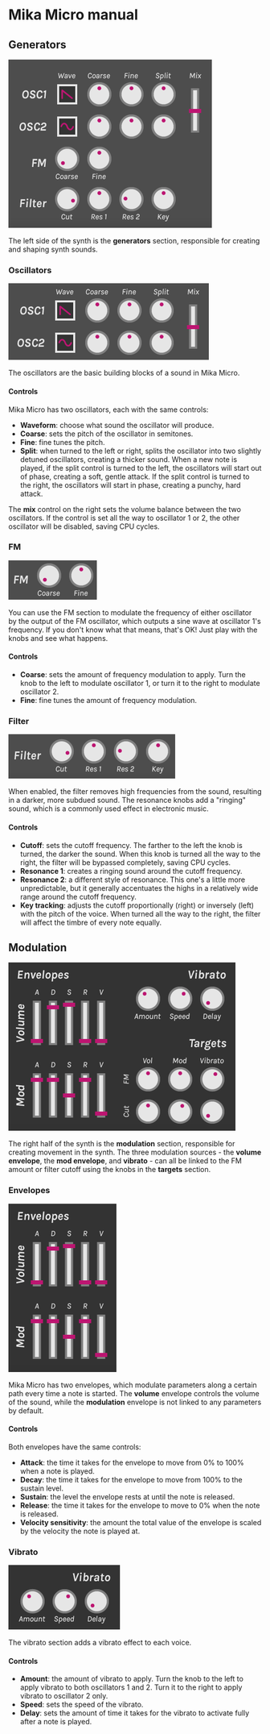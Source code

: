 # Mika Micro manual

## Generators
![](images/generators.png)

The left side of the synth is the **generators** section, responsible for creating and shaping synth sounds.

### Oscillators

![](images/oscillators.png)

The oscillators are the basic building blocks of a sound in Mika Micro.

#### Controls
Mika Micro has two oscillators, each with the same controls:
- **Waveform**: choose what sound the oscillator will produce.
- **Coarse**: sets the pitch of the oscillator in semitones.
- **Fine**: fine tunes the pitch.
- **Split**: when turned to the left or right, splits the oscillator into two slightly detuned oscillators, creating a thicker sound. When a new note is played, if the split control is turned to the left, the oscillators will start out of phase, creating a soft, gentle attack. If the split control is turned to the right, the oscillators will start in phase, creating a punchy, hard attack.

The **mix** control on the right sets the volume balance between the two oscillators. If the control is set all the way to oscillator 1 or 2, the other oscillator will be disabled, saving CPU cycles.

### FM

![](images/fm.png)

You can use the FM section to modulate the frequency of either oscillator by the output of the FM oscillator, which outputs a sine wave at oscillator 1's frequency. If you don't know what that means, that's OK! Just play with the knobs and see what happens.

#### Controls
- **Coarse**: sets the amount of frequency modulation to apply. Turn the knob to the left to modulate oscillator 1, or turn it to the right to modulate oscillator 2.
- **Fine**: fine tunes the amount of frequency modulation.

### Filter

![](images/filter.png)

When enabled, the filter removes high frequencies from the sound, resulting in a darker, more subdued sound. The resonance knobs add a "ringing" sound, which is a commonly used effect in electronic music.

#### Controls
- **Cutoff**: sets the cutoff frequency. The farther to the left the knob is turned, the darker the sound. When this knob is turned all the way to the right, the filter will be bypassed completely, saving CPU cycles.
- **Resonance 1**: creates a ringing sound around the cutoff frequency.
- **Resonance 2**: a different style of resonance. This one's a little more unpredictable, but it generally accentuates the highs in a relatively wide range around the cutoff frequency.
- **Key tracking**: adjusts the cutoff proportionally (right) or inversely (left) with the pitch of the voice. When turned all the way to the right, the filter will affect the timbre of every note equally.

## Modulation

![](images/modulation.png)

The right half of the synth is the **modulation** section, responsible for creating movement in the synth. The three modulation sources - the **volume envelope**, the **mod envelope**, and **vibrato** - can all be linked to the FM amount or filter cutoff using the knobs in the **targets** section.

### Envelopes

![](images/envelopes.png)

Mika Micro has two envelopes, which modulate parameters along a certain path every time a note is started. The **volume** envelope controls the volume of the sound, while the **modulation** envelope is not linked to any parameters by default.

#### Controls
Both envelopes have the same controls:
- **Attack**: the time it takes for the envelope to move from 0% to 100% when a note is played.
- **Decay**: the time it takes for the envelope to move from 100% to the sustain level.
- **Sustain**: the level the envelope rests at until the note is released.
- **Release**: the time it takes for the envelope to move to 0% when the note is released.
- **Velocity sensitivity**: the amount the total value of the envelope is scaled by the velocity the note is played at.

### Vibrato

![](images/vibrato.png)

The vibrato section adds a vibrato effect to each voice.

#### Controls
- **Amount**: the amount of vibrato to apply. Turn the knob to the left to apply vibrato to both oscillators 1 and 2. Turn it to the right to apply vibrato to oscillator 2 only.
- **Speed**: sets the speed of the vibrato.
- **Delay**: sets the amount of time it takes for the vibrato to activate fully after a note is played.